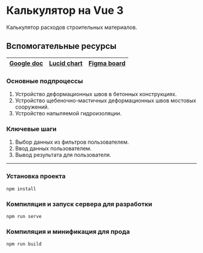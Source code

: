 # Калькулятор на Vue 3

Калькулятор расходов строительных материалов.

## Вспомогательные ресурсы

| [Google doc](https://docs.google.com/document/d/1k9Fo7ViuC7z_Y8eYO0Gh9_dTsJCbLxRgWSeP0bfh5Q0/edit) | [Lucid chart](https://lucid.app/lucidchart/b4ab593e-3906-4f82-ac74-6f64e487b6ac/edit?beaconFlowId=BF60F1D654728062&invitationId=inv_d8f14886-dca5-4b21-acaa-332be9c95224&page=0_0#) | [Figma board](https://www.figma.com/file/ZAoMjAuFvWPe3OkR7DqROz/%D0%93%D0%9F%D0%9D-(new)?node-id=0%3A1) |
|-|-|-|

### Основные подпроцессы

1. Устройство деформационных швов в бетонных конструкциях.
2. Устройство щебеночно-мастичных деформационных швов мостовых сооружений.
3. Устройство напыляемой гидроизоляции.

### Ключевые шаги

1. Выбор данных из фильтров пользователем.
2. Ввод данных пользователем.
3. Вывод результата для пользователя.

---

### Установка проекта

```
npm install
```

### Компиляция и запуск сервера для разработки

```
npm run serve
```

### Компиляция и минификация для прода

```
npm run build
```
